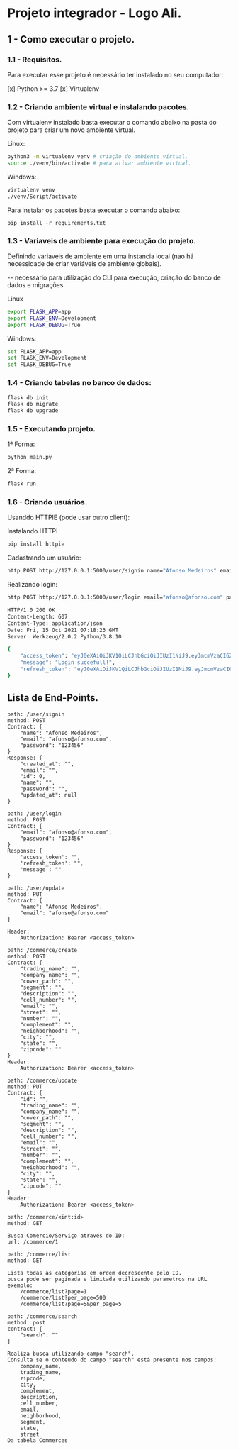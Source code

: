 # Projeto integrador - Logo Ali.

## 1 - Como executar o projeto.

### 1.1 - Requisitos.

Para executar esse projeto é necessário ter instalado no seu computador:

[x] Python >= 3.7
[x] Virtualenv

### 1.2 - Criando ambiente virtual e instalando pacotes.

Com virtualenv instalado basta executar o comando abaixo na pasta do projeto para criar um novo ambiente virtual.

Linux:

```sh
python3 -m virtualenv venv # criação do ambiente virtual.
source ./venv/bin/activate # para ativar ambiente virtual.
```

Windows:
```sh
virtualenv venv
./venv/Script/activate
```

Para instalar os pacotes basta executar o comando abaixo:

```
pip install -r requirements.txt
```

### 1.3 - Variaveis de ambiente para execução do projeto.

Definindo variaveis de ambiente em uma instancia local (nao há necessidade de criar variáveis de ambiente globais).

-- necessário para utilização do CLI para execução, criação do banco de dados e migrações.

Linux
```sh
export FLASK_APP=app
export FLASK_ENV=Development
export FLASK_DEBUG=True
```

Windows:
```sh
set FLASK_APP=app
set FLASK_ENV=Development
set FLASK_DEBUG=True
```

### 1.4 - Criando tabelas no banco de dados:

```sh
flask db init
flask db migrate
flask db upgrade
```

### 1.5 - Executando projeto.

1ª Forma:
```sh
python main.py
```

2ª Forma:
```sh
flask run
```

### 1.6 - Criando usuários.

Usanddo HTTPIE (pode usar outro client):

Instalando HTTPI
```sh
pip install httpie
```

Cadastrando um usuário:
```sh
http POST http://127.0.0.1:5000/user/signin name="Afonso Medeiros" email="afonso@afonso.com" password="123456"
```

Realizando login:
```sh
http POST http://127.0.0.1:5000/user/login email="afonso@afonso.com" password="123456"

HTTP/1.0 200 OK
Content-Length: 607
Content-Type: application/json
Date: Fri, 15 Oct 2021 07:18:23 GMT
Server: Werkzeug/2.0.2 Python/3.8.10

{
    "access_token": "eyJ0eXAiOiJKV1QiLCJhbGciOiJIUzI1NiJ9.eyJmcmVzaCI6ZmFsc2UsImlhdCI6MTYzNDI4MjMwMywianRpIjoiODMwYjY2YTQtNTJmMy00NjM3LTkxNzEtYjY0NTk0YzhkYzgwIiwidHlwZSI6ImFjY2VzcyIsInN1YiI6MSwibmJmIjoxNjM0MjgyMzAzLCJleHAiOjE2MzQyODMyMDN9.g94zTPJ7OH48OagLtikjUHZkdWlKqPzMcksxs1UEDeQ",
    "message": "Login succefull!",
    "refresh_token": "eyJ0eXAiOiJKV1QiLCJhbGciOiJIUzI1NiJ9.eyJmcmVzaCI6ZmFsc2UsImlhdCI6MTYzNDI4MjMwMywianRpIjoiOWYzYjhjNWUtNDg1Yy00NjBmLTk3MmYtNjRlNmI1MzI1Mzc2IiwidHlwZSI6InJlZnJlc2giLCJzdWIiOjEsIm5iZiI6MTYzNDI4MjMwMywiZXhwIjoxNjM2ODc0MzAzfQ.Qo_2yl1ZM56oh19qflQ8cSExPiPOO5UpkECxMS5aU8A"
}
```

## Lista de End-Points.

```
path: /user/signin
method: POST
Contract: {
    "name": "Afonso Medeiros",
    "email": "afonso@afonso.com",
    "password": "123456"
}
Response: {
    "created_at": "",
    "email": "",
    "id": 0,
    "name": "",
    "password": "",
    "updated_at": null
}
```

```
path: /user/login
method: POST
Contract: {
    "email": "afonso@afonso.com",
    "password": "123456"
}
Response: {
    'access_token': "",
    'refresh_token': "",
    'message': ""
}
```

```
path: /user/update
method: PUT
Contract: {
    "name": "Afonso Medeiros",
    "email": "afonso@afonso.com"
}

Header:
    Authorization: Bearer <access_token>
```

```
path: /commerce/create
method: POST
Contract: {
    "trading_name": "",
    "company_name": "",
    "cover_path": "",
    "segment": "",
    "description": "",
    "cell_number": "",
    "email": "",
    "street": "",
    "number": "",
    "complement": "",
    "neighborhood": "",
    "city": "",
    "state": "",
    "zipcode": ""
}
Header:
    Authorization: Bearer <access_token>
```

```
path: /commerce/update
method: PUT
Contract: {
    "id": "",
    "trading_name": "",
    "company_name": "",
    "cover_path": "",
    "segment": "",
    "description": "",
    "cell_number": "",
    "email": "",
    "street": "",
    "number": "",
    "complement": "",
    "neighborhood": "",
    "city": "",
    "state": "",
    "zipcode": ""
}
Header:
    Authorization: Bearer <access_token>
```

```
path: /commerce/<int:id>
method: GET

Busca Comercio/Serviço através do ID:
url: /commerce/1
```

```
path: /commerce/list
method: GET

Lista todas as categorias em ordem decrescente pelo ID.
busca pode ser paginada e limitada utilizando parametros na URL
exemplo:
    /commerce/list?page=1
    /commerce/list?per_page=500
    /commerce/list?page=5&per_page=5
```

```
path: /commerce/search
method: post
contract: {
    "search": ""
}

Realiza busca utilizando campo "search".
Consulta se o conteudo do campo "search" está presente nos campos:
    company_name,
    trading_name,
    zipcode,
    city,
    complement,
    description,
    cell_number,
    email,
    neighborhood,
    segment,
    state,
    street
Da tabela Commerces
```